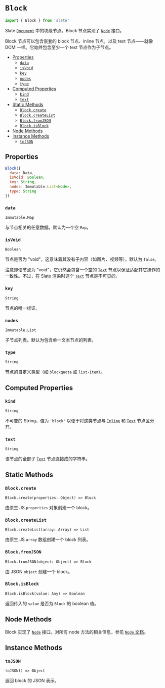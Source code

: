 
# `Block`

```js
import { Block } from 'slate'
```

Slate [`Document`](./document.md) 中的块级节点。Block 节点实现了 [`Node`](./node.md) 接口。

Block 节点可以包含嵌套的 block 节点、inline 节点，以及 text 节点——就像 DOM 一样。它始终包含至少一个 text 节点作为子节点。

- [Properties](#properties)
  - [`data`](#data)
  - [`isVoid`](#isvoid)
  - [`key`](#key)
  - [`nodes`](#nodes)
  - [`type`](#type)
- [Computed Properties](#computed-properties)
  - [`kind`](#kind)
  - [`text`](#text)
- [Static Methods](#static-methods)
  - [`Block.create`](#blockcreate)
  - [`Block.createList`](#blockcreatelist)
  - [`Block.fromJSON`](#blockfromjson)
  - [`Block.isBlock`](#blockisblock)
- [Node Methods](#node-methods)
- [Instance Methods](#instance-methods)
  - [`toJSON`](#tojson)


## Properties

```js
Block({
  data: Data,
  isVoid: Boolean,
  key: String,
  nodes: Immutable.List<Node>,
  type: String
})
```

### `data`
`Immutable.Map`

与节点相关的任意数据。默认为一个空 `Map`。

### `isVoid`
`Boolean`

节点是否为 "void"，这意味着其没有子内容（如图片、视频等）。默认为 `false`。 

注意即便节点为 "void"，它仍然会包含一个空的 [`Text`](./text.md) 节点以保证适配其它操作的一致性。不过，在 Slate 渲染时这个 [`Text`](./text.md) 节点是不可见的。

### `key`
`String`

节点的唯一标识。

### `nodes`
`Immutable.List`

子节点列表。默认为包含单一文本节点的列表。

### `type`
`String`

节点的自定义类型（如 `blockquote` 或 `list-item`）。


## Computed Properties

### `kind`
`String`

不可变的 String，值为 `'block'` 以便于将这类节点与 [`Inline`](./inline.md) 和 [`Text`](./text.md) 节点区分开。

### `text`
`String`

该节点的全部子 [`Text`](./text.md) 节点连接成的字符串。


## Static Methods

### `Block.create`
`Block.create(properties: Object) => Block`

由原生 JS `properties` 对象创建一个 block。

### `Block.createList`
`Block.createList(array: Array) => List`

由原生 JS `array` 数组创建一个 block 列表。

### `Block.fromJSON`
`Block.fromJSON(object: Object) => Block`

由 JSON `object` 创建一个 block。

<!-- TODO 原文 value 为 maybeBlock -->

### `Block.isBlock`
`Block.isBlock(value: Any) => Boolean`

返回传入的 `value` 是否为 `Block` 的 boolean 值。


## Node Methods

Block 实现了 [`Node`](./node.md) 接口。对所有 node 方法的相关信息，参见 [`Node` 文档](./node.md)。


## Instance Methods

### `toJSON`
`toJSON() => Object`

返回 block 的 JSON 表示。
